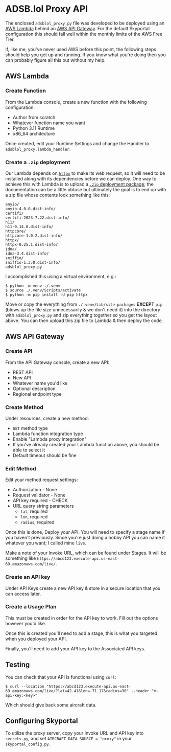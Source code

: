# ADSB.lol Proxy API
The enclosed `adsblol_proxy.py` file was developed to be deployed using an [AWS Lambda](https://aws.amazon.com/lambda/) behind an [AWS API Gateway](https://aws.amazon.com/api-gateway/). For the default Skyportal configuration this should fall well within the monthly limits of the AWS Free Tier.

If, like me, you've never used AWS before this point, the following steps should help you get up and running. If you know what you're doing then you can probably figure all this out without my help.

## AWS Lambda
### Create Function
From the Lambda console, create a new function with the following configuration:
  * Author from scratch
  * Whatever function name you want
  * Python 3.11 Runtime
  * x86_64 architecture

Once created, edit your Runtime Settings and change the Handler to `adsblol_proxy.lambda_handler`.

### Create a `.zip` deployment
Our Lambda depends on [`httpx`](https://github.com/encode/httpx/) to make its web request, so it will need to be installed along with its dependencies before we can deploy. One way to achieve this with Lambda is to upload a [`.zip` deployment package](https://docs.aws.amazon.com/lambda/latest/dg/python-package.html#python-package-create-dependencies); the documentation can be a little obtuse but ultimately the goal is to end up with a zip file whose contents look something like this:

```
anyio/
anyio-4.0.0.dist-info/
certifi/
certifi-2023.7.22.dist-info/
h11/
h11-0.14.0.dist-info/
httpcore/
httpcore-1.0.2.dist-info/
httpx/
httpx-0.25.1.dist-info/
idna/
idna-3.4.dist-info/
sniffio/
sniffio-1.3.0.dist-info/
adsblol_proxy.py
```

I accomplished this using a virtual environment, e.g.:

```
$ python -m venv ./.venv
$ source ./.venv/Scripts/activate
$ python -m pip install -U pip httpx
```

Move or copy the everything from `./.venv/Lib/site-packages` **EXCEPT** `pip` (blows up the file size unnecessarily & we don't need it) into the directory with `adsblol_proxy.py` and zip everything together so you get the layout above. You can then upload this zip file to Lambda & then deploy the code.

## AWS API Gateway
### Create API
From the API Gateway console, create a new API:
  * REST API
  * New API
  * Whatever name you'd like
  * Optional description
  * Regional endpoint type

### Create Method
Under resources, create a new method:
  * `GET` method type
  * Lambda function integration type
  * Enable "Lambda proxy integration"
  * If you've already created your Lambda function above, you should be able to select it
  * Default timeout should be fine

### Edit Method
Edit your method request settings:
  * Authorization - None
  * Request validator - None
  * API key required - CHECK
  * URL query string parameters
    * `lat`, required
    * `lon`, required
    * `radius`, required

Once this is done, Deploy your API. You will need to specify a stage name if you haven't previously. Since you're just doing a hobby API you can name it whatever you want; I called mine `live`.

Make a note of your Invoke URL, which can be found under Stages. It will be something like `https://abcd123.execute-api.us-east-69.amazonaws.com/live/`.

### Create an API key
Under API Keys create a new API key & store in a secure location that you can access later.

### Create a Usage Plan
This must be created in order for the API key to work. Fill out the options however you'd like.

Once this is created you'll need to add a stage, this is what you targeted when you deployed your API.

Finally, you'll need to add your API key to the Associated API keys.

## Testing
You can check that your API is functional using `curl`:

```
$ curl --location "https://abcd123.execute-api.us-east-69.amazonaws.com/live/?lat=42.41&lon=-71.17&radius=30" --header "x-api-key:<key>"
```

Which should give back some aircraft data.

## Configuring Skyportal
To utilize the proxy server, copy your Invoke URL and API key into `secrets.py`, and set `AIRCRAFT_DATA_SOURCE = "proxy"` in your `skyportal_config.py`.
